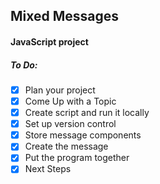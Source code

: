 ## Mixed Messages

#### JavaScript project

##### To Do:

* [x] Plan your project
* [x] Come Up with a Topic
* [x] Create script and run it locally
* [x] Set up version control
* [x] Store message components
* [x] Create the message
* [x] Put the program together
* [x] Next Steps
